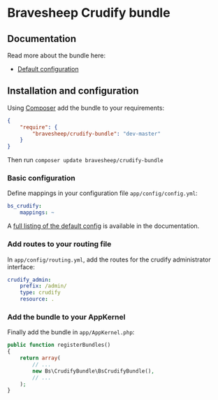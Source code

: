 # Bravesheep Crudify bundle

## Documentation
Read more about the bundle here:

* [Default configuration][config_default]

## Installation and configuration
Using [Composer][composer] add the bundle to your requirements:

```json
{
    "require": {
        "bravesheep/crudify-bundle": "dev-master"
    }
}
```

Then run `composer update bravesheep/crudify-bundle`

### Basic configuration
Define mappings in your configuration file `app/config/config.yml`:

```yaml
bs_crudify:
    mappings: ~
```

A [full listing of the default config][config_default] is available in the documentation.

### Add routes to your routing file
In `app/config/routing.yml`, add the routes for the crudify administrator interface:

```yaml
crudify_admin:
    prefix: /admin/
    type: crudify
    resource: .
```

### Add the bundle to your AppKernel
Finally add the bundle in `app/AppKernel.php`:

```php
public function registerBundles()
{
    return array(
        // ...
        new Bs\CrudifyBundle\BsCrudifyBundle(),
        // ...
    );
}
```

[config_default]: src/Bs/CrudifyBundle/Resources/doc/config.md
[composer]: https://getcomposer.org/
